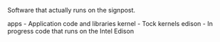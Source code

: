 Software that actually runs on the signpost. 

apps - Application code and libraries
kernel - Tock kernels
edison - In progress code that runs on the Intel Edison
